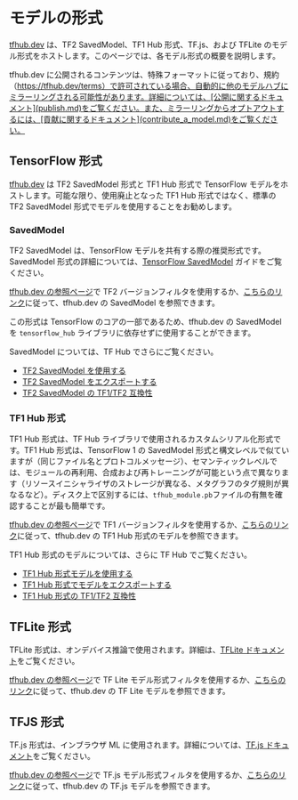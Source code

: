 <!--* freshness: { owner: 'maringeo' reviewed: '2022-12-12' } *-->

# モデルの形式

[tfhub.dev](https://tfhub.dev) は、TF2 SavedModel、TF1 Hub 形式、TF.js、および TFLite のモデル形式をホストします。このページでは、各モデル形式の概要を説明します。

tfhub.dev に公開されるコンテンツは、特殊フォーマットに従っており、規約（https://tfhub.dev/terms）で許可されている場合、自動的に他のモデルハブにミラーリングされる可能性があります。詳細については、[公開に関するドキュメント](publish.md)をご覧ください。また、ミラーリングからオプトアウトするには、[貢献に関するドキュメント](contribute_a_model.md)をご覧ください。

## TensorFlow 形式

[tfhub.dev](https://tfhub.dev) は TF2 SavedModel 形式と TF1 Hub 形式で TensorFlow モデルをホストします。可能な限り、使用廃止となった TF1 Hub 形式ではなく、標準の TF2 SavedModel 形式でモデルを使用することをお勧めします。

### SavedModel

TF2 SavedModel は、TensorFlow モデルを共有する際の推奨形式です。SavedModel 形式の詳細については、[TensorFlow SavedModel](https://www.tensorflow.org/guide/saved_model) ガイドをご覧ください。

[tfhub.dev の参照ページ](https://tfhub.dev/s?subtype=module,placeholder)で TF2 バージョンフィルタを使用するか、[こちらのリンク](https://tfhub.dev/s?subtype=module,placeholder&tf-version=tf2)に従って、tfhub.dev の SavedModel を参照できます。

この形式は TensorFlow のコアの一部であるため、tfhub.dev の SavedModel を `tensorflow_hub` ライブラリに依存せずに使用することができます。

SavedModel については、TF Hub でさらにご覧ください。

- [TF2 SavedModel を使用する](https://gitlocalize.com/repo/4592/ja/site/en-snapshot/hub/tf2_saved_model.md)
- [TF2 SavedModel をエクスポートする](https://gitlocalize.com/repo/4592/ja/site/en-snapshot/hub/exporting_tf2_saved_model.md)
- [TF2 SavedModel の TF1/TF2 互換性](https://gitlocalize.com/repo/4592/ja/site/en-snapshot/hub/model_compatibility.md)

### TF1 Hub 形式

TF1 Hub 形式は、TF Hub ライブラリで使用されるカスタムシリアル化形式です。TF1 Hub 形式は、TensorFlow 1 の SavedModel 形式と構文レベルで似ていますが（同じファイル名とプロトコルメッセージ）、セマンティックレベルでは、モジュールの再利用、合成および再トレーニングが可能という点で異なります（リソースイニシャライザのストレージが異なる、メタグラフのタグ規則が異なるなど）。ディスク上で区別するには、`tfhub_module.pb`ファイルの有無を確認することが最も簡単です。

[tfhub.dev の参照ページ](https://tfhub.dev/s?subtype=module,placeholder)で TF1 バージョンフィルタを使用するか、[こちらのリンク](https://tfhub.dev/s?subtype=module,placeholder&tf-version=tf1)に従って、tfhub.dev の TF1 Hub 形式のモデルを参照できます。

TF1 Hub 形式のモデルについては、さらに TF Hub でご覧ください。

- [TF1 Hub 形式モデルを使用する](https://gitlocalize.com/repo/4592/ja/site/en-snapshot/hub/tf1_hub_module.md)
- [TF1 Hub 形式でモデルをエクスポートする](https://gitlocalize.com/repo/4592/ja/site/en-snapshot/hub/exporting_hub_format.md)
- [TF1 Hub 形式の TF1/TF2 互換性](https://gitlocalize.com/repo/4592/ja/site/en-snapshot/hub/model_compatibility.md)

## TFLite 形式

TFLite 形式は、オンデバイス推論で使用されます。詳細は、[TFLite ドキュメント](https://www.tensorflow.org/lite)をご覧ください。

[tfhub.dev の参照ページ](https://tfhub.dev/s?subtype=module,placeholder)で TF Lite モデル形式フィルタを使用するか、[こちらのリンク](https://tfhub.dev/lite)に従って、tfhub.dev の TF Lite モデルを参照できます。

## TFJS 形式

TF.js 形式は、インブラウザ ML に使用されます。詳細については、[TF.js ドキュメント](https://www.tensorflow.org/js)をご覧ください。

[tfhub.dev の参照ページ](https://tfhub.dev/s?subtype=module,placeholder)で TF.js モデル形式フィルタを使用するか、[こちらのリンク](https://tfhub.dev/js)に従って、tfhub.dev の TF.js モデルを参照できます。
